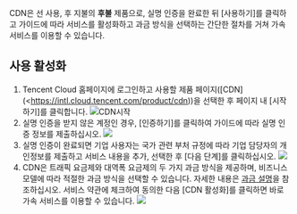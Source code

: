 CDN은 선 사용, 후 지불의 **후불** 제품으로, 실명 인증을 완료한 뒤 [사용하기]를 클릭하고 가이드에 따라 서비스를 활성화하고 과금 방식을 선택하는 간단한 절차를 거쳐 가속 서비스를 이용할 수 있습니다.

## 사용 활성화
1. Tencent Cloud 홈페이지에 로그인하고 사용할 제품 페이지([CDN](<https://intl.cloud.tencent.com/product/cdn))을 선택한 후 페이지 내 [시작하기]를 클릭합니다.
  ![CDN시작](https://main.qcloudimg.com/raw/c16b0957ae60425a22e8782d5573e90b.png)
2. 실명 인증을 받지 않은 계정인 경우, [인증하기]를 클릭하여 가이드에 따라 실명 인증 정보를 제출하십시오.
     ![](https://main.qcloudimg.com/raw/187a59af8ce89fdb07a529cec510c7db.png)
3. 실명 인증이 완료되면 기업 사용자는 국가 관련 부처 규정에 따라 기업 담당자의 개인정보를 제출하고 서비스 내용을 추가, 선택한 후 [다음 단계]를 클릭하십시오.
    ![](https://main.qcloudimg.com/raw/09e7631432e4d3759c83c9111bdf6545.png)
4. CDN은 트래픽 요금제와 대역폭 요금제의 두 가지 과금 방식을 제공하며, 비즈니스 모델에 따라 적절한 과금 방식을 선택할 수 있습니다. 자세한 내용은 [과금 설명](https://intl.cloud.tencent.com/document/product/228/2949)을 참조하십시오. 서비스 약관에 체크하여 동의한 다음 [CDN 활성화]를 클릭하면 바로 가속 서비스를 이용할 수 있습니다.
    ![](https://main.qcloudimg.com/raw/317c8ed2a1fb281b27d9f17d562b9dfa.png)
